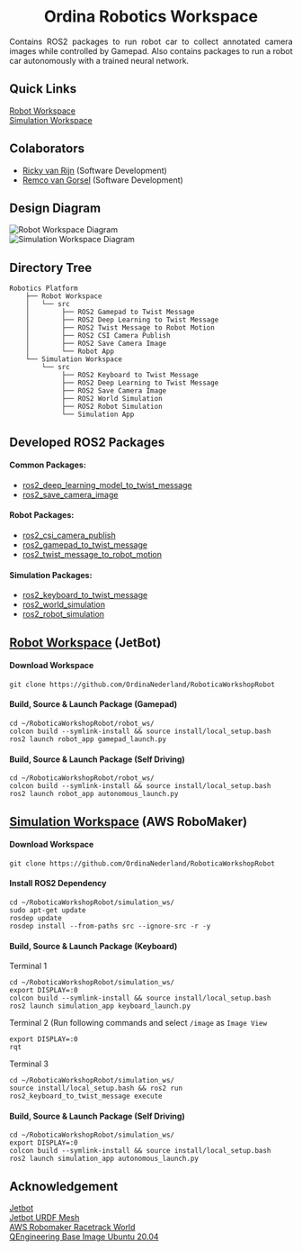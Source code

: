 
<p align="center">
  <h1 align="center">Ordina Robotics Workspace</h1>
</p>

<p align="justify">
Contains ROS2 packages to run robot car to collect annotated camera images while controlled by Gamepad. Also contains packages to run a robot car autonomously with a trained neural network.
</p>


## Quick Links
[Robot Workspace](https://github.com/OrdinaNederland/RoboticaWorkshopRobot/tree/main/robot_ws)<br/>
[Simulation Workspace](https://github.com/OrdinaNederland/RoboticaWorkshopRobot/tree/main/simulation_ws)<br/>


## Colaborators
* [Ricky van Rijn](https://www.linkedin.com/in/rickyvanrijn) (Software Development)<br/>
* [Remco van Gorsel](https://www.linkedin.com/in/remco-van-gorsel) (Software Development)<br/>


## Design Diagram
<img src="https://github.com/OrdinaNederland/RoboticaWorkshopRobot/blob/main/Robot%20Workspace.png" alt="Robot Workspace Diagram" class="inline"/><br/>
<img src="https://github.com/OrdinaNederland/RoboticaWorkshopRobot/blob/main/Simulation%20Workspace.png" alt="Simulation Workspace Diagram" class="inline"/><br/>

## Directory Tree
```
Robotics Platform
    ├── Robot Workspace
    │   └── src
    │        ├── ROS2 Gamepad to Twist Message
    │        ├── ROS2 Deep Learning to Twist Message
    │        ├── ROS2 Twist Message to Robot Motion
    │        ├── ROS2 CSI Camera Publish
    │        ├── ROS2 Save Camera Image
    │        └── Robot App
    └── Simulation Workspace
        └── src
             ├── ROS2 Keyboard to Twist Message
             ├── ROS2 Deep Learning to Twist Message
             ├── ROS2 Save Camera Image
             ├── ROS2 World Simulation
             ├── ROS2 Robot Simulation
             └── Simulation App
```

## Developed ROS2 Packages
#### Common Packages:<br/>
* [ros2_deep_learning_model_to_twist_message](https://github.com/OrdinaNederland/RoboticaWorkshopRobot/tree/main/robot_ws/src/ros2_deep_learning_to_twist_message)<br/>
* [ros2_save_camera_image](https://github.com/OrdinaNederland/RoboticaWorkshopRobot/tree/main/robot_ws/src/ros2_save_camera_image)<br/>

#### Robot Packages:<br/>
* [ros2_csi_camera_publish](https://github.com/OrdinaNederland/RoboticaWorkshopRobot/tree/main/robot_ws/src/ros2_csi_camera_publish)<br/>
* [ros2_gamepad_to_twist_message](https://github.com/OrdinaNederland/RoboticaWorkshopRobot/tree/main/robot_ws/src/ros2_gamepad_to_twist_message)<br/>
* [ros2_twist_message_to_robot_motion](https://github.com/OrdinaNederland/RoboticaWorkshopRobot/tree/main/robot_ws/src/ros2_twist_message_to_robot_motion)<br/>

#### Simulation Packages:<br/>
* [ros2_keyboard_to_twist_message](https://github.com/OrdinaNederland/RoboticaWorkshopRobot/tree/main/simulation_ws/src/ros2_keyboard_to_twist_message)<br/>
* [ros2_world_simulation](https://github.com/OrdinaNederland/RoboticaWorkshopRobot/tree/main/simulation_ws/src/ros2_world_simulation)<br/>
* [ros2_robot_simulation](https://github.com/OrdinaNederland/RoboticaWorkshopRobot/tree/main/simulation_ws/src/ros2_robot_simulation)<br/>


## [Robot Workspace](https://github.com/OrdinaNederland/RoboticaWorkshopRobot/tree/main/robot_ws) (JetBot)
#### Download Workspace
```
git clone https://github.com/OrdinaNederland/RoboticaWorkshopRobot
```

#### Build, Source & Launch Package (Gamepad)
```
cd ~/RoboticaWorkshopRobot/robot_ws/
colcon build --symlink-install && source install/local_setup.bash
ros2 launch robot_app gamepad_launch.py
```

#### Build, Source & Launch Package (Self Driving)
```
cd ~/RoboticaWorkshopRobot/robot_ws/
colcon build --symlink-install && source install/local_setup.bash
ros2 launch robot_app autonomous_launch.py
```


## [Simulation Workspace](https://github.com/OrdinaNederland/RoboticaWorkshopRobot/tree/main/simulation_ws) (AWS RoboMaker)
#### Download Workspace
```
git clone https://github.com/OrdinaNederland/RoboticaWorkshopRobot
```

#### Install ROS2 Dependency
```
cd ~/RoboticaWorkshopRobot/simulation_ws/
sudo apt-get update
rosdep update
rosdep install --from-paths src --ignore-src -r -y
```

#### Build, Source & Launch Package (Keyboard)
Terminal 1
```
cd ~/RoboticaWorkshopRobot/simulation_ws/
export DISPLAY=:0
colcon build --symlink-install && source install/local_setup.bash
ros2 launch simulation_app keyboard_launch.py
```

Terminal 2 (Run following commands and select `/image` as `Image View`
```
export DISPLAY=:0
rqt
```

Terminal 3
```
cd ~/RoboticaWorkshopRobot/simulation_ws/
source install/local_setup.bash && ros2 run ros2_keyboard_to_twist_message execute
```

#### Build, Source & Launch Package (Self Driving)
```
cd ~/RoboticaWorkshopRobot/simulation_ws/
export DISPLAY=:0
colcon build --symlink-install && source install/local_setup.bash
ros2 launch simulation_app autonomous_launch.py
```


## Acknowledgement
[Jetbot](https://jetbot.org/master/)<br/>
[Jetbot URDF Mesh](https://github.com/aws-samples/aws-robomaker-jetbot-ros)<br/>
[AWS Robomaker Racetrack World](https://github.com/aws-robotics/aws-robomaker-racetrack-world)<br/>
[QEngineering Base Image Ubuntu 20.04](https://github.com/Qengineering/Jetson-Nano-Ubuntu-20-image)<br/>
